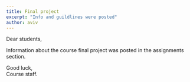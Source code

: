 ```yaml
---
title: Final project
excerpt: "Info and guildlines were posted"
author: aviv
---
```


Dear students,

Information about the course final project was posted in the assignments
section.

Good luck,  
Course staff.




